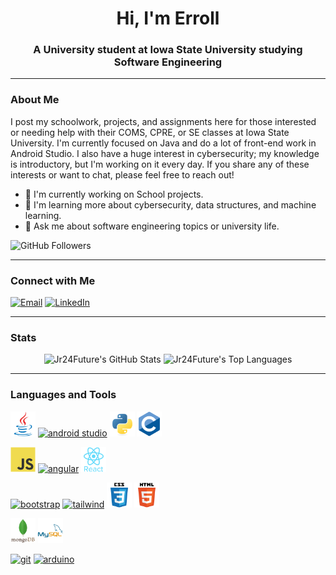 <h1 align="center">Hi, I'm Erroll</h1>
<h3 align="center">A University student at Iowa State University studying Software Engineering</h3>

---

### About Me

I post my schoolwork, projects, and assignments here for those interested or needing help with their COMS, CPRE, or SE classes at Iowa State University. I'm currently focused on Java and do a lot of front-end work in Android Studio. I also have a huge interest in cybersecurity; my knowledge is introductory, but I'm working on it every day. If you share any of these interests or want to chat, please feel free to reach out!

- 🔭 I'm currently working on School projects.
- 🌱 I'm learning more about cybersecurity, data structures, and machine learning.
- 💬 Ask me about software engineering topics or university life.

<p align="left">
  <img src="https://img.shields.io/github/followers/Jr24Future?label=Follow&style=social" alt="GitHub Followers"/>
</p>

---

### Connect with Me

<p align="left">
  <a href="mailto:errollbarker1234@gmail.com"><img src="https://img.shields.io/badge/Email-D14836?style=flat&logo=gmail&logoColor=white" alt="Email"/></a>
  <a href="https://www.linkedin.com/in/rr-ll-software/" target="_blank" rel="noreferrer"><img src="https://img.shields.io/badge/LinkedIn-0077B5?style=flat&logo=linkedin&logoColor=white" alt="LinkedIn"/></a>
</p>

---

### Stats

<p align="center">
  <img height="180em" src="https://github-readme-stats.vercel.app/api?username=Jr24Future&show_icons=true&theme=dark&include_all_commits=true&count_private=true&hide_border=false&border_radius=10&card_width=400" alt="Jr24Future's GitHub Stats" />
  <img height="180em" src="https://github-readme-stats.vercel.app/api/top-langs/?username=Jr24Future&layout=compact&langs_count=8&theme=dark&hide_border=false&border_radius=10&card_width=400" alt="Jr24Future's Top Languages" />
</p>

---

### Languages and Tools

<p align="left">
  <a href="https://www.java.com" target="_blank" rel="noreferrer"><img src="https://raw.githubusercontent.com/devicons/devicon/master/icons/java/java-original.svg" alt="java" width="40" height="40"/></a>
  <a href="https://developer.android.com/studio" target="_blank" rel="noreferrer"><img src="https://upload.wikimedia.org/wikipedia/commons/3/34/Android_Studio_icon.svg" alt="android studio" width="60" height="60"/></a>
  <a href="https://www.python.org" target="_blank" rel="noreferrer"><img src="https://raw.githubusercontent.com/devicons/devicon/master/icons/python/python-original.svg" alt="python" width="40" height="40"/></a>
  <a href="https://www.cprogramming.com/" target="_blank" rel="noreferrer"><img src="https://raw.githubusercontent.com/devicons/devicon/master/icons/c/c-original.svg" alt="c" width="40" height="40"/></a>

  <a href="https://developer.mozilla.org/en-US/docs/Web/JavaScript" target="_blank" rel="noreferrer"><img src="https://raw.githubusercontent.com/devicons/devicon/master/icons/javascript/javascript-original.svg" alt="javascript" width="40" height="40"/></a>
  <a href="https://angular.io" target="_blank" rel="noreferrer"><img src="https://angular.io/assets/images/logos/angular/angular.svg" alt="angular" width="40" height="40"/></a>
  <a href="https://reactjs.org/" target="_blank" rel="noreferrer"><img src="https://raw.githubusercontent.com/devicons/devicon/master/icons/react/react-original-wordmark.svg" alt="react" width="40" height="40"/></a>

  <a href="https://getbootstrap.com" target="_blank" rel="noreferrer"><img src="https://img.shields.io/badge/Bootstrap-563D7C?style=flat&logo=bootstrap&logoColor=white" alt="bootstrap" width="120" height="40"/></a>
  <a href="https://tailwindcss.com/" target="_blank" rel="noreferrer"><img src="https://www.vectorlogo.zone/logos/tailwindcss/tailwindcss-icon.svg" alt="tailwind" width="40" height="40"/></a>
  <a href="https://www.w3schools.com/css/" target="_blank" rel="noreferrer"><img src="https://raw.githubusercontent.com/devicons/devicon/master/icons/css3/css3-original-wordmark.svg" alt="css3" width="40" height="40"/></a>
  <a href="https://www.w3.org/html/" target="_blank" rel="noreferrer"><img src="https://raw.githubusercontent.com/devicons/devicon/master/icons/html5/html5-original-wordmark.svg" alt="html5" width="40" height="40"/></a>

  <a href="https://www.mongodb.com/" target="_blank" rel="noreferrer"><img src="https://raw.githubusercontent.com/devicons/devicon/master/icons/mongodb/mongodb-original-wordmark.svg" alt="mongodb" width="40" height="40"/></a>
  <a href="https://www.mysql.com/" target="_blank" rel="noreferrer"><img src="https://raw.githubusercontent.com/devicons/devicon/master/icons/mysql/mysql-original-wordmark.svg" alt="mysql" width="40" height="40"/></a>

  <a href="https://git-scm.com/" target="_blank" rel="noreferrer"><img src="https://www.vectorlogo.zone/logos/git-scm/git-scm-icon.svg" alt="git" width="40" height="40"/></a>
  <a href="https://www.arduino.cc/" target="_blank" rel="noreferrer"><img src="https://cdn.worldvectorlogo.com/logos/arduino-1.svg" alt="arduino" width="40" height="40"/></a>
</p>
